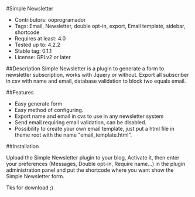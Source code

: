 #Simple Newsletter
* Contributors: ooprogramador
* Tags: Email, Newsletter, double opt-in, export, Email template, sidebar, shortcode
* Requires at least: 4.0
* Tested up to: 4.2.2
* Stable tag: 0.1.1
* License: GPLv2 or later

##Description
Simple Newsletter is a plugin to generate a form to newsletter subscription, works with Jquery or without.
Export all subscriber in csv with name and email, database validation to block two equals email.

##Features

* Easy generate form
* Easy method of configuring.
* Export name and email in cvs to use in any newsletter system
* Send email requiring email validation, can be disabled.
* Possibility to create your own email template, just put a html file in theme root with the name "email_template.html".

##Installation

Upload the Simple Newsletter plugin to your blog, Activate it, then enter your preferences (Messages, Double opt-in, Require name...) in the plugin administration panel and put the shortcode where you want show the Simple Newsletter form.

Tks for download ;)